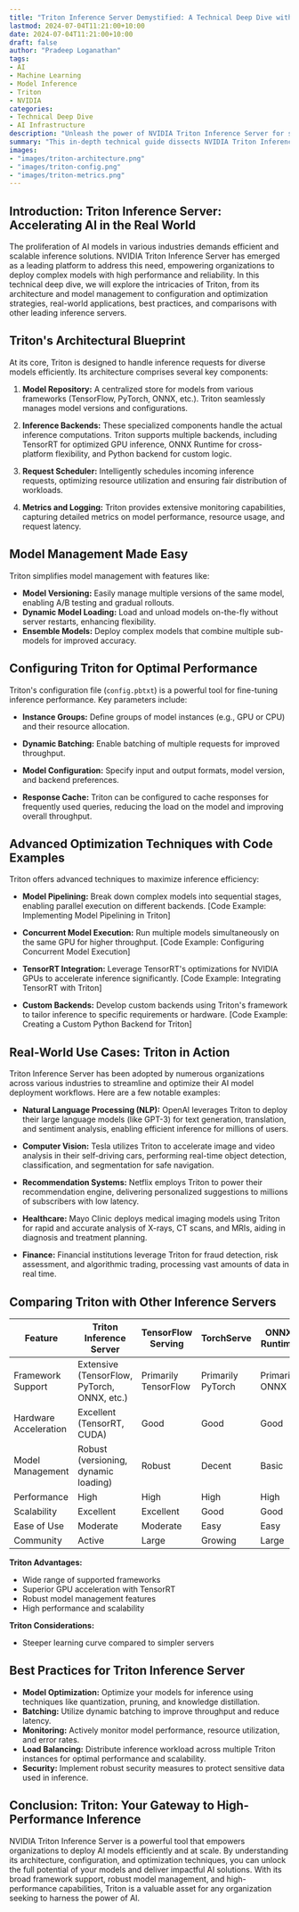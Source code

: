 ```yaml
---
title: "Triton Inference Server Demystified: A Technical Deep Dive with Real-World Applications"
lastmod: 2024-07-04T11:21:00+10:00
date: 2024-07-04T11:21:00+10:00
draft: false
author: "Pradeep Loganathan"
tags:
- AI
- Machine Learning
- Model Inference
- Triton
- NVIDIA
categories:
- Technical Deep Dive
- AI Infrastructure
description: "Unleash the power of NVIDIA Triton Inference Server for scalable and efficient AI model deployment. Explore its architecture, configuration, optimization techniques, real-world use cases, and best practices."
summary: "This in-depth technical guide dissects NVIDIA Triton Inference Server, showcasing its architecture, model management, configuration, and optimization strategies. Explore real-world use cases, compare Triton with other inference servers, and learn best practices for maximizing model performance."
images:
- "images/triton-architecture.png"
- "images/triton-config.png"
- "images/triton-metrics.png"
---
```


## Introduction: Triton Inference Server: Accelerating AI in the Real World

The proliferation of AI models in various industries demands efficient and scalable inference solutions. NVIDIA Triton Inference Server has emerged as a leading platform to address this need, empowering organizations to deploy complex models with high performance and reliability. In this technical deep dive, we will explore the intricacies of Triton, from its architecture and model management to configuration and optimization strategies, real-world applications, best practices, and comparisons with other leading inference servers.

## Triton's Architectural Blueprint

At its core, Triton is designed to handle inference requests for diverse models efficiently. Its architecture comprises several key components:

1. **Model Repository:** A centralized store for models from various frameworks (TensorFlow, PyTorch, ONNX, etc.). Triton seamlessly manages model versions and configurations.

2. **Inference Backends:** These specialized components handle the actual inference computations. Triton supports multiple backends, including TensorRT for optimized GPU inference, ONNX Runtime for cross-platform flexibility, and Python backend for custom logic.

3. **Request Scheduler:** Intelligently schedules incoming inference requests, optimizing resource utilization and ensuring fair distribution of workloads.

4. **Metrics and Logging:** Triton provides extensive monitoring capabilities, capturing detailed metrics on model performance, resource usage, and request latency.

## Model Management Made Easy

Triton simplifies model management with features like:

* **Model Versioning:** Easily manage multiple versions of the same model, enabling A/B testing and gradual rollouts.
* **Dynamic Model Loading:**  Load and unload models on-the-fly without server restarts, enhancing flexibility.
* **Ensemble Models:**  Deploy complex models that combine multiple sub-models for improved accuracy.

## Configuring Triton for Optimal Performance

Triton's configuration file (`config.pbtxt`) is a powerful tool for fine-tuning inference performance. Key parameters include:

* **Instance Groups:** Define groups of model instances (e.g., GPU or CPU) and their resource allocation.

* **Dynamic Batching:** Enable batching of multiple requests for improved throughput.

* **Model Configuration:** Specify input and output formats, model version, and backend preferences.

* **Response Cache:** Triton can be configured to cache responses for frequently used queries, reducing the load on the model and improving overall throughput.

## Advanced Optimization Techniques with Code Examples

Triton offers advanced techniques to maximize inference efficiency:

* **Model Pipelining:** Break down complex models into sequential stages, enabling parallel execution on different backends.
[Code Example: Implementing Model Pipelining in Triton]

* **Concurrent Model Execution:** Run multiple models simultaneously on the same GPU for higher throughput.
[Code Example: Configuring Concurrent Model Execution]

* **TensorRT Integration:** Leverage TensorRT's optimizations for NVIDIA GPUs to accelerate inference significantly.
[Code Example: Integrating TensorRT with Triton]

* **Custom Backends:**  Develop custom backends using Triton's framework to tailor inference to specific requirements or hardware.
[Code Example: Creating a Custom Python Backend for Triton] 

## Real-World Use Cases: Triton in Action

Triton Inference Server has been adopted by numerous organizations across various industries to streamline and optimize their AI model deployment workflows. Here are a few notable examples:

* **Natural Language Processing (NLP):** OpenAI leverages Triton to deploy their large language models (like GPT-3) for text generation, translation, and sentiment analysis, enabling efficient inference for millions of users.

* **Computer Vision:** Tesla utilizes Triton to accelerate image and video analysis in their self-driving cars, performing real-time object detection, classification, and segmentation for safe navigation.

* **Recommendation Systems:** Netflix employs Triton to power their recommendation engine, delivering personalized suggestions to millions of subscribers with low latency.

* **Healthcare:** Mayo Clinic deploys medical imaging models using Triton for rapid and accurate analysis of X-rays, CT scans, and MRIs, aiding in diagnosis and treatment planning.

* **Finance:** Financial institutions leverage Triton for fraud detection, risk assessment, and algorithmic trading, processing vast amounts of data in real time.

## Comparing Triton with Other Inference Servers

| Feature                    | Triton Inference Server | TensorFlow Serving | TorchServe | ONNX Runtime |
|----------------------------|-------------------------|--------------------|------------|--------------|
| Framework Support          | Extensive (TensorFlow, PyTorch, ONNX, etc.) | Primarily TensorFlow | Primarily PyTorch | Primarily ONNX |
| Hardware Acceleration       | Excellent (TensorRT, CUDA) | Good                 | Good        | Good          |
| Model Management           | Robust (versioning, dynamic loading)       | Robust            | Decent      | Basic        |
| Performance                 | High                    | High                | High       | High         |
| Scalability                | Excellent                | Excellent            | Good       | Good         |
| Ease of Use                | Moderate                 | Moderate            | Easy       | Easy         |
| Community                  | Active                   | Large               | Growing    | Large        |

**Triton Advantages:**

* Wide range of supported frameworks
* Superior GPU acceleration with TensorRT
* Robust model management features
* High performance and scalability

**Triton Considerations:**

* Steeper learning curve compared to simpler servers

## Best Practices for Triton Inference Server

* **Model Optimization:** Optimize your models for inference using techniques like quantization, pruning, and knowledge distillation.
* **Batching:** Utilize dynamic batching to improve throughput and reduce latency.
* **Monitoring:**  Actively monitor model performance, resource utilization, and error rates.
* **Load Balancing:**  Distribute inference workload across multiple Triton instances for optimal performance and scalability.
* **Security:** Implement robust security measures to protect sensitive data used in inference.

## Conclusion: Triton: Your Gateway to High-Performance Inference

NVIDIA Triton Inference Server is a powerful tool that empowers organizations to deploy AI models efficiently and at scale. By understanding its architecture, configuration, and optimization techniques, you can unlock the full potential of your models and deliver impactful AI solutions. With its broad framework support, robust model management, and high-performance capabilities, Triton is a valuable asset for any organization seeking to harness the power of AI.
